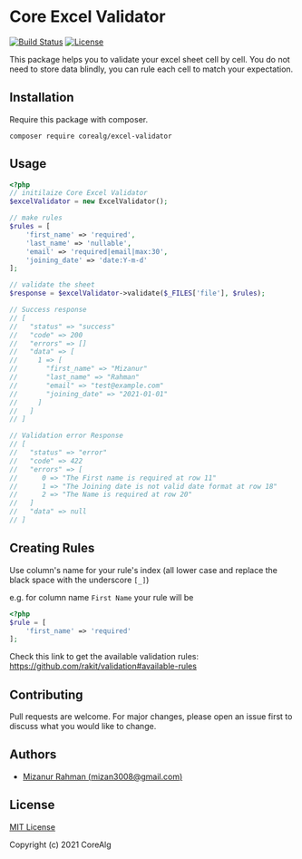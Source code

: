 # Core Excel Validator
<p>
<a href="https://travis-ci.org/laravel/framework"><img src="https://travis-ci.org/laravel/framework.svg" alt="Build Status"></a>
<!-- <a href="https://packagist.org/packages/laravel/framework"><img src="https://img.shields.io/packagist/dt/laravel/framework" alt="Total Downloads"></a> -->
<!-- <a href="https://packagist.org/packages/laravel/framework"><img src="https://img.shields.io/packagist/v/laravel/framework" alt="Latest Stable Version"></a> -->
<a href="https://packagist.org/packages/laravel/framework"><img src="https://img.shields.io/packagist/l/laravel/framework" alt="License"></a>
</p>

This package helps you to validate your excel sheet cell by cell. You do not need to store data blindly, you can rule each cell to match your expectation.

## Installation

Require this package with composer.

```shell
composer require corealg/excel-validator
```

## Usage
```php
<?php
// initilaize Core Excel Validator
$excelValidator = new ExcelValidator();

// make rules
$rules = [
    'first_name' => 'required',
    'last_name' => 'nullable',
    'email' => 'required|email|max:30',
    'joining_date' => 'date:Y-m-d'
];

// validate the sheet
$response = $excelValidator->validate($_FILES['file'], $rules);

// Success response
// [
//   "status" => "success"
//   "code" => 200
//   "errors" => []
//   "data" => [
//     1 => [
//       "first_name" => "Mizanur"
//       "last_name" => "Rahman"
//       "email" => "test@example.com"
//       "joining_date" => "2021-01-01"
//     ]
//   ]
// ]

// Validation error Response
// [
//   "status" => "error"
//   "code" => 422
//   "errors" => [
//      0 => "The First name is required at row 11"
//      1 => "The Joining date is not valid date format at row 18"
//      2 => "The Name is required at row 20"
//   ]
//   "data" => null
// ]
```

## Creating Rules
Use column's name for your rule's index (all lower case and replace the black space with the underscore `[_]`)

e.g. for column name `First Name` your rule will be
```php
<?php 
$rule = [
    'first_name' => 'required'
];
```
Check this link to get the available validation rules: https://github.com/rakit/validation#available-rules

## Contributing
Pull requests are welcome. For major changes, please open an issue first to discuss what you would like to change.

## Authors
- [Mizanur Rahman (mizan3008@gmail.com)](https://github.com/mizan3008)

## License
[MIT License](https://choosealicense.com/licenses/mit/)

Copyright (c) 2021 CoreAlg